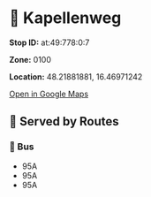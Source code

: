 # 🚉 Kapellenweg


**Stop ID:** at:49:778:0:7

**Zone:** 0100

**Location:** 48.21881881, 16.46971242

[Open in Google Maps](https://www.google.com/maps?q=48.21881881,16.46971242)

## 🚆 Served by Routes

### 🚌 Bus
- 95A
- 95A
- 95A